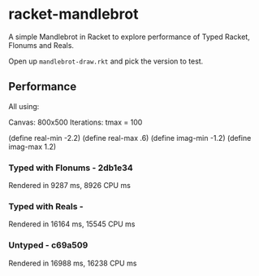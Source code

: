 # racket-mandlebrot

A simple Mandlebrot in Racket to explore performance of Typed Racket, Flonums and Reals.

Open up `mandlebrot-draw.rkt` and pick the version to test. 

## Performance

All using:

Canvas: 800x500
Iterations: tmax = 100

(define real-min -2.2)
(define real-max .6)
(define imag-min -1.2)
(define imag-max 1.2)

### Typed with Flonums - 2db1e34

Rendered in 9287 ms, 8926 CPU ms

### Typed with Reals - 

Rendered in 16164 ms, 15545 CPU ms

### Untyped - c69a509

Rendered in 16988 ms, 16238 CPU ms
